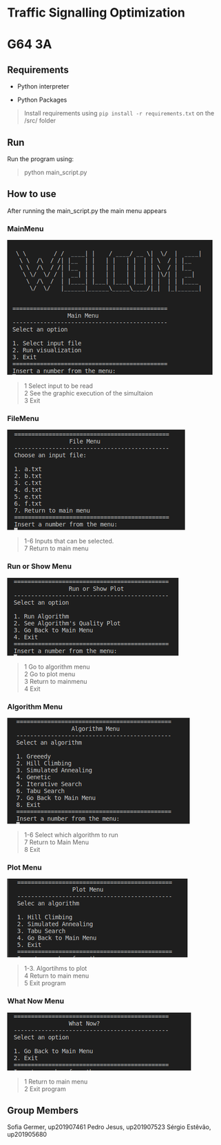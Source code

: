# Traffic Signalling Optimization

# G64 3A

## Requirements

- Python interpreter

- Python Packages

> Install requirements using ```pip install -r requirements.txt``` on the /src/ folder


## Run

Run the program using:

>python main_script.py


## How to use

After running the main_script.py the main menu appears


### MainMenu
![](docs/images/others/mainmenu.png)

> 1 Select input to be read \
> 2 See the graphic execution of the simultaion \
> 3 Exit

### FileMenu

![](docs/images/others/filemenu.png)

> 1-6 Inputs that can be selected. \
> 7 Return to main menu

### Run or Show Menu

![](docs/images/others/runorplot.png)

> 1 Go to algorithm menu \
> 2 Go to plot menu \
> 3 Return to mainmenu \
> 4 Exit

### Algorithm Menu
![](docs/images/others/algorithmmenu.png)

> 1-6 Select which algorithm to run \
> 7 Return to Main Menu \
> 8 Exit

### Plot Menu

![](docs/images/others/plotmenu.png)

> 1-3. Algortihms to plot \
> 4 Return to main menu \
> 5 Exit program


### What Now Menu

![](docs/images/others/whatnowmenu.png)

> 1 Return to main menu \
> 2 Exit program



## Group Members

Sofia Germer, up201907461
Pedro Jesus, up201907523
Sérgio Estêvão, up201905680